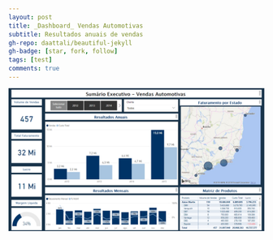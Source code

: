 ```yaml
---
layout: post
title: _Dashboard_ Vendas Automotivas
subtitle: Resultados anuais de vendas
gh-repo: daattali/beautiful-jekyll
gh-badge: [star, fork, follow]
tags: [test]
comments: true
---
```



![Dashboard](/img/Dashboard.png)



